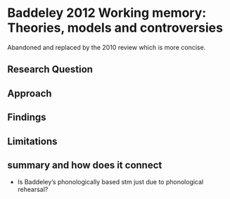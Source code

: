 # Baddeley 2012 Working memory: Theories, models and controversies
Abandoned and replaced by the 2010 review which is more concise. 
## Research Question
## Approach

## Findings
 
## Limitations

## summary and how does it connect
- Is Baddeley’s phonologically based stm just due to phonological rehearsal?